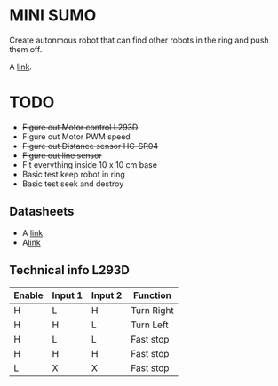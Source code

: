 # MINI SUMO
Create autonmous robot that can find other robots in the ring and push them off.

A [link](https://en.wikipedia.org/wiki/Robot-sumo "Sumo wiki").


# TODO
* ~~Figure out Motor control L293D~~
* Figure out Motor PWM speed
* ~~Figure out Distance sensor HC-SR04~~
* ~~Figure out line sensor~~
* Fit everything inside 10 x 10 cm base
* Basic test keep robot in ring
* Basic test seek and destroy

## Datasheets
* A [link](https://www.arduino.cc/documents/datasheets/H-bridge_motor_driver.PDF "L293D datasheet")
* A[link](https://cdn.sparkfun.com/datasheets/Sensors/Proximity/HCSR04.pdf "HCSR04 datasheet")

## Technical info L293D

| Enable | Input 1 | Input 2 | Function   |
| ------ | ------- | ------- | ---------- |
| H      | L 	   | H       | Turn Right |
| H      | H       | L       | Turn Left  |
| H		 | L       | L 		 | Fast stop  |
| H		 | H       | H 		 | Fast stop  |
| L		 | X       | X 		 | Fast stop  |
